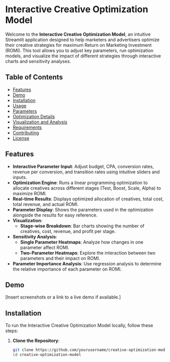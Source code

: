 # Interactive Creative Optimization Model

Welcome to the **Interactive Creative Optimization Model**, an intuitive Streamlit application designed to help marketers and advertisers optimize their creative strategies for maximum Return on Marketing Investment (ROMI). This tool allows you to adjust key parameters, run optimization models, and visualize the impact of different strategies through interactive charts and sensitivity analyses.

## Table of Contents

- [Features](#features)
- [Demo](#demo)
- [Installation](#installation)
- [Usage](#usage)
- [Parameters](#parameters)
- [Optimization Details](#optimization-details)
- [Visualization and Analysis](#visualization-and-analysis)
- [Requirements](#requirements)
- [Contributing](#contributing)
- [License](#license)

## Features

- **Interactive Parameter Input**: Adjust budget, CPA, conversion rates, revenue per conversion, and transition rates using intuitive sliders and inputs.
- **Optimization Engine**: Runs a linear programming optimization to allocate creatives across different stages (Test, Boost, Scale, Alpha) to maximize ROMI.
- **Real-time Results**: Displays optimized allocation of creatives, total cost, total revenue, and actual ROMI.
- **Parameter Display**: Shows the parameters used in the optimization alongside the results for easy reference.
- **Visualization**:
  - **Stage-wise Breakdown**: Bar charts showing the number of creatives, cost, revenue, and profit per stage.
- **Sensitivity Analysis**:
  - **Single Parameter Heatmaps**: Analyze how changes in one parameter affect ROMI.
  - **Two-Parameter Heatmaps**: Explore the interaction between two parameters and their impact on ROMI.
- **Parameter Importance Analysis**: Use regression analysis to determine the relative importance of each parameter on ROMI.

## Demo

[Insert screenshots or a link to a live demo if available.]

## Installation

To run the Interactive Creative Optimization Model locally, follow these steps:

1. **Clone the Repository**:

   ```bash
   git clone https://github.com/yourusername/creative-optimization-model.git
   cd creative-optimization-model
